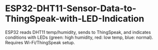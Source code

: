 # ESP32-DHT11-Sensor-Data-to-ThingSpeak-with-LED-Indication
ESP32 reads DHT11 temp/humidity, sends to ThingSpeak, and indicates conditions with LEDs (green: high humidity, red: low temp, blue: normal). Requires Wi-Fi/ThingSpeak setup.
